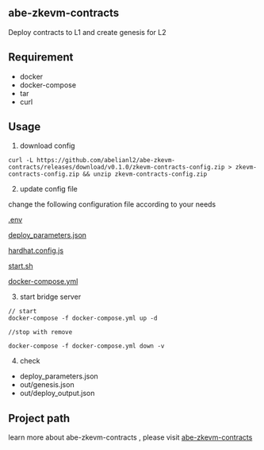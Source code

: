 ## abe-zkevm-contracts
Deploy contracts to L1 and create genesis for L2

## Requirement
- docker
- docker-compose
- tar
- curl

## Usage

1. download config

```
curl -L https://github.com/abelianl2/abe-zkevm-contracts/releases/download/v0.1.0/zkevm-contracts-config.zip > zkevm-contracts-config.zip && unzip zkevm-contracts-config.zip

```

2. update config file


change the following configuration file according to your needs


   [.env]() 
  
   [deploy_parameters.json]()

   [hardhat.config.js]()

   [start.sh]()

   [docker-compose.yml]()


3. start bridge server

  ```
  // start
  docker-compose -f docker-compose.yml up -d
  
  //stop with remove
  
  docker-compose -f docker-compose.yml down -v
  
  ```
4. check

 - deploy_parameters.json
 - out/genesis.json
 - out/deploy_output.json

## Project path

learn more about abe-zkevm-contracts  , please visit
[abe-zkevm-contracts](https://github.com/abelianl2/abe-zkevm-contracts)
 
